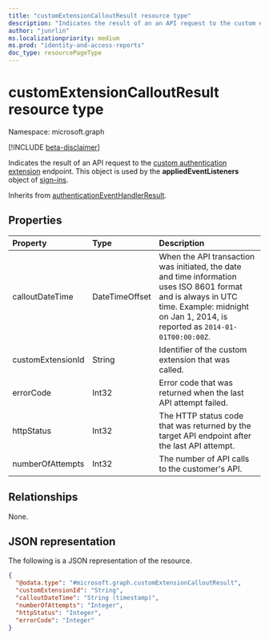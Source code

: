 ```yaml
---
title: "customExtensionCalloutResult resource type"
description: "Indicates the result of an an API request to the custom extension endpoint. This object is used by the appliedEventListeners object of sign-ins. This object is used by the appliedEventListeners object of sign-ins."
author: "junrlin"
ms.localizationpriority: medium
ms.prod: "identity-and-access-reports"
doc_type: resourcePageType
---
```


# customExtensionCalloutResult resource type

Namespace: microsoft.graph

[!INCLUDE [beta-disclaimer](../../includes/beta-disclaimer.md)]

Indicates the result of an API request to the [custom authentication extension](customauthenticationextension.md) endpoint. This object is used by the **appliedEventListeners** object of [sign-ins](../resources/signin.md).

Inherits from [authenticationEventHandlerResult](../resources/authenticationeventhandlerresult.md).

## Properties
|Property|Type|Description|
|:---|:---|:---|
|calloutDateTime|DateTimeOffset|When the API transaction was initiated, the date and time information uses ISO 8601 format and is always in UTC time. Example: midnight on Jan 1, 2014, is reported as `2014-01-01T00:00:00Z`.|
|customExtensionId|String|Identifier of the custom extension that was called.|
|errorCode|Int32|Error code that was returned when the last API attempt failed.|
|httpStatus|Int32|The HTTP status code that was returned by the target API endpoint after the last API attempt.|
|numberOfAttempts|Int32|The number of API calls to the customer's API.|

## Relationships
None.

## JSON representation
The following is a JSON representation of the resource.
<!-- {
  "blockType": "resource",
  "@odata.type": "microsoft.graph.customExtensionCalloutResult"
}
-->
``` json
{
  "@odata.type": "#microsoft.graph.customExtensionCalloutResult",
  "customExtensionId": "String",
  "calloutDateTime": "String (timestamp)",
  "numberOfAttempts": "Integer",
  "httpStatus": "Integer",
  "errorCode": "Integer"
}
```

